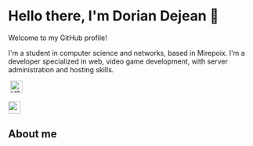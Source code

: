 # Hello there, I'm Dorian Dejean 👋

Welcome to my GitHub profile!

I'm a student in computer science and networks, based in Mirepoix. I'm a developer specialized in web, video game development, with server administration and hosting skills.

<p>
<img alt="">
<img alt="VScode" src="" height=25/>
</p>

<p>
<a href="www.linkedin.com/in/dorian-dejean-810834293"><img src="https://camo.githubusercontent.com/e29d44dace6b7181b0d3f31d47de99ed79bfdbb724e34d16f286793ad296da4f/68747470733a2f2f696d672e736869656c64732e696f2f62616467652f2d5653636f64652d3030374143433f7374796c653d666c61742d737175617265266c6f676f3d76697375616c73747564696f636f6465266c6f676f436f6c6f723d7768697465" height=25></a>

</p>

## About me
